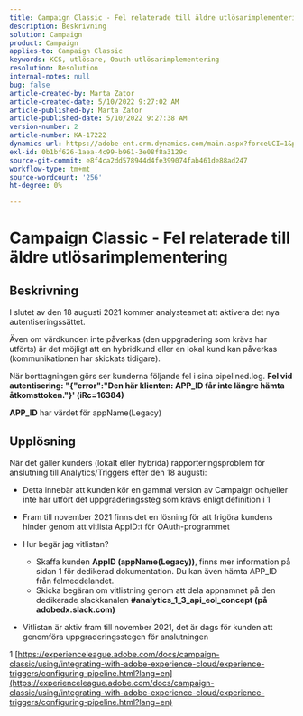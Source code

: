 ```yaml
---
title: Campaign Classic - Fel relaterade till äldre utlösarimplementering
description: Beskrivning
solution: Campaign
product: Campaign
applies-to: Campaign Classic
keywords: KCS, utlösare, Oauth-utlösarimplementering
resolution: Resolution
internal-notes: null
bug: false
article-created-by: Marta Zator
article-created-date: 5/10/2022 9:27:02 AM
article-published-by: Marta Zator
article-published-date: 5/10/2022 9:27:38 AM
version-number: 2
article-number: KA-17222
dynamics-url: https://adobe-ent.crm.dynamics.com/main.aspx?forceUCI=1&pagetype=entityrecord&etn=knowledgearticle&id=4ba79854-43d0-ec11-a7b5-00224809c101
exl-id: 0b1bf626-1aea-4c99-b961-3e08f8a3129c
source-git-commit: e8f4ca2dd578944d4fe399074fab461de88ad247
workflow-type: tm+mt
source-wordcount: '256'
ht-degree: 0%

---
```


# Campaign Classic - Fel relaterade till äldre utlösarimplementering

## Beskrivning


I slutet av den 18 augusti 2021 kommer analysteamet att aktivera det nya autentiseringssättet.

Även om värdkunden inte påverkas (den uppgradering som krävs har utförts) är det möjligt att en hybridkund eller en lokal kund kan påverkas (kommunikationen har skickats tidigare).

När borttagningen görs ser kunderna följande fel i sina pipelined.log.
<b>Fel vid autentisering: &quot;{&quot;error&quot;:&quot;Den här klienten: APP_ID får inte längre hämta åtkomsttoken.&quot;}&#39; (iRc=16384)</b>

<b>APP_ID</b> har värdet för appName(Legacy)


## Upplösning


När det gäller kunders (lokalt eller hybrida) rapporteringsproblem för anslutning till Analytics/Triggers efter den 18 augusti:

- Detta innebär att kunden kör en gammal version av Campaign och/eller inte har utfört det uppgraderingssteg som krävs enligt definition i 1
- Fram till november 2021 finns det en lösning för att frigöra kundens hinder genom att vitlista AppID:t för OAuth-programmet
- Hur begär jag vitlistan?

   - Skaffa kunden <b>AppID (appName(Legacy))</b>, finns mer information på sidan 1 för dedikerad dokumentation. Du kan även hämta APP_ID från felmeddelandet.
   - Skicka begäran om vitlistning genom att dela appnamnet på den dedikerade slackkanalen <b>#analytics_1_3_api_eol_concept (på adobedx.slack.com)</b>
- Vitlistan är aktiv fram till november 2021, det är dags för kunden att genomföra uppgraderingsstegen för anslutningen


1 [https://experienceleague.adobe.com/docs/campaign-classic/using/integrating-with-adobe-experience-cloud/experience-triggers/configuring-pipeline.html?lang=en](https://experienceleague.adobe.com/docs/campaign-classic/using/integrating-with-adobe-experience-cloud/experience-triggers/configuring-pipeline.html?lang=en)
